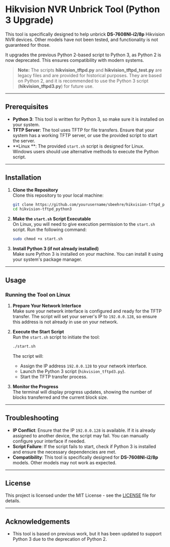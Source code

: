 # Hikvision NVR Unbrick Tool (Python 3 Upgrade)

This tool is specifically designed to help unbrick **DS-7608NI-i2/8p** Hikvision NVR devices. Other models have not been tested, and functionality is not guaranteed for those.

It upgrades the previous Python 2-based script to Python 3, as Python 2 is now deprecated. This ensures compatibility with modern systems.

> **Note:** The scripts **hikvision_tftpd.py** and **hikvision_tftpd_test.py** are legacy files and are provided for historical purposes. They are based on Python 2, and it is recommended to use the Python 3 script (**hikvision_tftpd3.py**) for future use.

---

## Prerequisites

- **Python 3**: This tool is written for Python 3, so make sure it is installed on your system.
- **TFTP Server**: The tool uses TFTP for file transfers. Ensure that your system has a working TFTP server, or use the provided script to start the server.
- **Linux **: The provided `start.sh` script is designed for Linux. Windows users should use alternative methods to execute the Python script.

---

## Installation

1. **Clone the Repository**  
   Clone this repository to your local machine:

   ```bash
   git clone https://github.com/yourusername/sbeehre/hikvision-tftpd_python3.git
   cd hikvision-tftpd_python3
   ```

2. **Make the `start.sh` Script Executable**  
   On Linux, you will need to give execution permission to the `start.sh` script. Run the following command:

   ```bash
   sudo chmod +x start.sh
   ```

3. **Install Python 3 (if not already installed)**  
   Make sure Python 3 is installed on your machine. You can install it using your system's package manager.

---

## Usage

### Running the Tool on Linux

1. **Prepare Your Network Interface**  
   Make sure your network interface is configured and ready for the TFTP transfer. The script will set your server's IP to `192.0.0.128`, so ensure this address is not already in use on your network.

2. **Execute the Start Script**  
   Run the `start.sh` script to initiate the tool:

   ```bash
   ./start.sh
   ```

   The script will:
   - Assign the IP address `192.0.0.128` to your network interface.
   - Launch the Python 3 script (`hikvision_tftpd3.py`).
   - Start the TFTP transfer process.

3. **Monitor the Progress**  
   The terminal will display progress updates, showing the number of blocks transferred and the current block size.

---

## Troubleshooting

- **IP Conflict**: Ensure that the IP `192.0.0.128` is available. If it is already assigned to another device, the script may fail. You can manually configure your interface if needed.
- **Script Failure**: If the script fails to start, check if Python 3 is installed and ensure the necessary dependencies are met.
- **Compatibility**: This tool is specifically designed for **DS-7608NI-i2/8p** models. Other models may not work as expected.

---

## License

This project is licensed under the MIT License - see the [LICENSE](LICENSE) file for details.

---

## Acknowledgements

- This tool is based on previous work, but it has been updated to support Python 3 due to the deprecation of Python 2.

